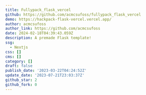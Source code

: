 ```yaml
---
title: Fullypack_flask_vercel
github: https://github.com/acmcsufoss/fullypack_flask_vercel
demo: https://hackpack-flask-vercel.vercel.app/
author: acmcsufoss
author_link: https://github.com/acmcsufoss
date: 2024-02-18T04:39:43.059Z
description: A premade Flask template!
ssg:
  - Nextjs
css: []
cms: []
category: []
draft: false
publish_date: '2023-03-22T04:24:52Z'
update_date: '2023-07-21T23:03:37Z'
github_star: 2
github_fork: 0
---
```

